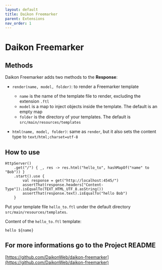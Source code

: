 ```yaml
---
layout: default
title: Daikon Freemarker
parent: Extensions
nav_order: 1
---
```


# Daikon Freemarker

## Methods
Daikon Freemarker adds two methods to the **Response**:
* `render(name, model, folder)`: to render a Freemarker template
  * `name` is the name of the template file to render, excluding the extension `.ftl`
  * `model` is a map to inject objects inside the template. The default is an empty map
  * `folder` is the directory of your templates. The default is `src/main/resources/templates`

* `html(name, model, folder)`: same as `render`, but it also sets the content type to `text/html;charset=utf-8`

## How to use
```
HttpServer()
    .get("/") { _, res -> res.html("hello_to", hashMapOf("name" to "Bob")) }
    .start().use {
        val response = get("http://localhost:4545/")
        assertThat(response.headers["Content-Type"]).isEqualTo(TEXT_HTML_UTF_8.asString())
        assertThat(response.text).isEqualTo("hello Bob")
    }
```

Put your template file `hello_to.ftl` under the default directory `src/main/resources/templates`.

Content of the `hello_to.ftl` template:
```
hello ${name}
```

## For more informations go to the Project README
[https://github.com/DaikonWeb/daikon-freemarker](https://github.com/DaikonWeb/daikon-freemarker)
